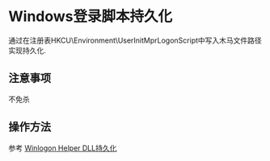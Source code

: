 # Windows登录脚本持久化

通过在注册表HKCU\Environment\UserInitMprLogonScript中写入木马文件路径实现持久化.

## 注意事项

不免杀

## 操作方法

参考 [Winlogon Helper DLL持久化](./Persistence_WinlogonHelperDLL_Windows)


